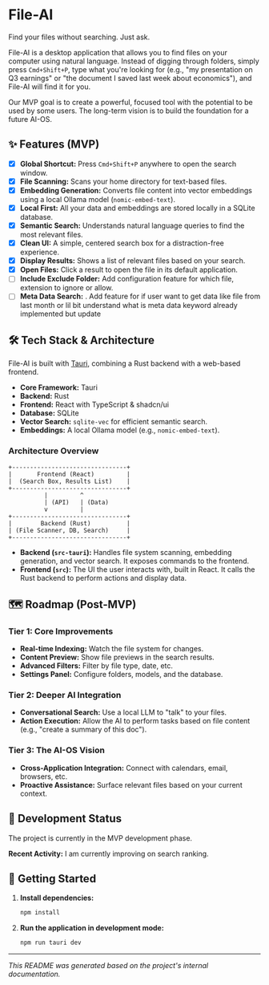 # File-AI

Find your files without searching. Just ask.

File-AI is a desktop application that allows you to find files on your computer using natural language. Instead of digging through folders, simply press `Cmd+Shift+P`, type what you're looking for (e.g., "my presentation on Q3 earnings" or "the document I saved last week about economics"), and File-AI will find it for you.

Our MVP goal is to create a powerful, focused tool with the potential to be used by some users. The long-term vision is to build the foundation for a future AI-OS.

## ✨ Features (MVP)

-   [x] **Global Shortcut:** Press `Cmd+Shift+P` anywhere to open the search window.
-   [x] **File Scanning:** Scans your home directory for text-based files.
-   [x] **Embedding Generation:** Converts file content into vector embeddings using a local Ollama model (`nomic-embed-text`).
-   [x] **Local First:** All your data and embeddings are stored locally in a SQLite database.
-   [x] **Semantic Search:** Understands natural language queries to find the most relevant files.
-   [x] **Clean UI:** A simple, centered search box for a distraction-free experience.
-   [x] **Display Results:** Shows a list of relevant files based on your search.
-   [x] **Open Files:** Click a result to open the file in its default application.
-   [ ] **Include Exclude Folder:** Add configuration feature for which file, extension to ignore or allow.
-   [ ] **Meta Data Search:** . Add feature for if user want to get data like file from last month or lil bit understand what is meta data keyword already implemented but update

## 🛠️ Tech Stack & Architecture

File-AI is built with [Tauri](https://tauri.app/), combining a Rust backend with a web-based frontend.

-   **Core Framework:** Tauri
-   **Backend:** Rust
-   **Frontend:** React with TypeScript & shadcn/ui
-   **Database:** SQLite
-   **Vector Search:** `sqlite-vec` for efficient semantic search.
-   **Embeddings:** A local Ollama model (e.g., `nomic-embed-text`).

### Architecture Overview

```
+--------------------------------+
|       Frontend (React)         |
|  (Search Box, Results List)    |
+--------------------------------+
          |         ^
          | (API)   | (Data)
          v         |
+--------------------------------+
|        Backend (Rust)          |
| (File Scanner, DB, Search)     |
+--------------------------------+
```

-   **Backend (`src-tauri`):** Handles file system scanning, embedding generation, and vector search. It exposes commands to the frontend.
-   **Frontend (`src`):** The UI the user interacts with, built in React. It calls the Rust backend to perform actions and display data.

## 🗺️ Roadmap (Post-MVP)

### Tier 1: Core Improvements
-   **Real-time Indexing:** Watch the file system for changes.
-   **Content Preview:** Show file previews in the search results.
-   **Advanced Filters:** Filter by file type, date, etc.
-   **Settings Panel:** Configure folders, models, and the database.

### Tier 2: Deeper AI Integration
-   **Conversational Search:** Use a local LLM to "talk" to your files.
-   **Action Execution:** Allow the AI to perform tasks based on file content (e.g., "create a summary of this doc").

### Tier 3: The AI-OS Vision
-   **Cross-Application Integration:** Connect with calendars, email, browsers, etc.
-   **Proactive Assistance:** Surface relevant files based on your current context.

## 🔧 Development Status

The project is currently in the MVP development phase.

**Recent Activity:** I am currently improving on search ranking.

## 🚀 Getting Started

1.  **Install dependencies:**
    ```bash
    npm install
    ```
2.  **Run the application in development mode:**
    ```bash
    npm run tauri dev
    ```

---
*This README was generated based on the project's internal documentation.*